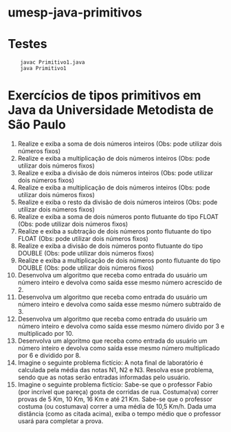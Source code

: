 # umesp-java-primitivos

# Testes
```
    javac Primitivo1.java
    java Primitivo1
```

# Exercícios de tipos primitivos em Java da Universidade Metodista de São Paulo

1) Realize e exiba a soma de dois números inteiros (Obs: pode utilizar dois números fixos)
2) Realize e exiba a multiplicação de dois números inteiros (Obs: pode utilizar dois
números fixos)
3) Realize e exiba a divisão de dois números inteiros (Obs: pode utilizar dois números
fixos)
4) Realize e exiba a multiplicação de dois números inteiros (Obs: pode utilizar dois
números fixos)
5) Realize e exiba o resto da divisão de dois números inteiros (Obs: pode utilizar dois
números fixos)
6) Realize e exiba a soma de dois números ponto flutuante do tipo FLOAT (Obs: pode
utilizar dois números fixos)
7) Realize e exiba a subtração de dois números ponto flutuante do tipo FLOAT (Obs: pode
utilizar dois números fixos)
8) Realize e exiba a divisão de dois números ponto flutuante do tipo DOUBLE (Obs: pode
utilizar dois números fixos)
9) Realize e exiba a multiplicação de dois números ponto flutuante do tipo DOUBLE (Obs:
pode utilizar dois números fixos)
10) Desenvolva um algoritmo que receba como entrada do usuário um número inteiro e
devolva como saída esse mesmo número acrescido de 2.
11) Desenvolva um algoritmo que receba como entrada do usuário um número inteiro e
devolva como saída esse mesmo número subtraído de 3.
12) Desenvolva um algoritmo que receba como entrada do usuário um número inteiro e
devolva como saída esse mesmo número divido por 3 e multiplicado por 10.
13) Desenvolva um algoritmo que receba como entrada do usuário um número inteiro e
devolva como saída esse mesmo número multiplicado por 6 e dividido por 8.
14) Imagine o seguinte problema fictício:
A nota final de laboratório é calculada pela média das notas N1, N2 e N3.
Resolva esse problema, sendo que as notas serão entradas informadas pelo usuário.
15) Imagine o seguinte problema fictício:
Sabe-se que o professor Fabio (por incrível que pareça) gosta de corridas de rua.
Costuma(va) correr provas de 5 Km, 10 Km, 16 Km e até 21 Km.
Sabe-se que o professor costuma (ou costumava) correr a uma média de 10,5 Km/h.
Dada uma distância (como as citada acima), exiba o tempo médio que o professor
usará para completar a prova.
